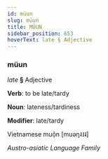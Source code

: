 ```yaml
---
id: müun
slug: müun
title: MÜUN
sidebar_position: 653
hoverText: late § Adjective
---
```


### müun

*late* **§** Adjective

**Verb**: to be late/tardy

**Noun**: lateness/tardiness

**Modifier**: late/tardy

Vietnamese muộn [muəŋ˨˩˨]

*Austro-asiatic Language Family*